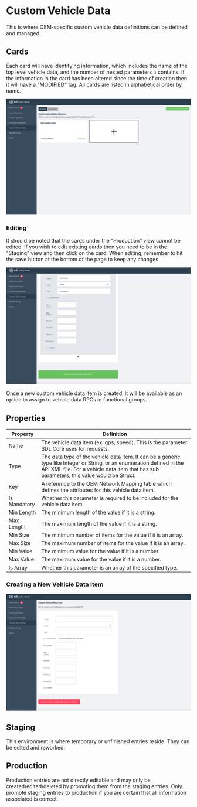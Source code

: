 # Custom Vehicle Data
This is where OEM-specific custom vehicle data definitions can be defined and managed. 

## Cards
Each card will have identifying information, which includes the name of the top level vehicle data, and the number of nested parameters it contains. If the information in the card has been altered since the time of creation then it will have a "MODIFIED" tag. All cards are listed in alphabetical order by name.

![Custom-Vehicle-Data-List](./assets/Custom-Vehicle-Data-List.png)

### Editing
It should be noted that the cards under the "Production" view cannot be edited. If you wish to edit existing cards then you need to be in the "Staging" view and then click on the card. When editing, remember to hit the save button at the bottom of the page to keep any changes.

![Custom-Vehicle-Data-Save-Button](./assets/Custom-Vehicle-Data-Save-Button.png) 

Once a new custom vehicle data item is created, it will be available as an option to assign to vehicle data RPCs in functional groups.

## Properties
| Property | Definition |
|----------|---------|
| Name | The vehicle data item (ex. gps, speed). This is the parameter SDL Core uses for requests. |
| Type | The data type of the vehicle data item. It can be a generic type like Integer or String, or an enumeration defined in the API XML file. For a vehicle data item that has sub parameters, this value would be Struct. |
| Key | A reference to the OEM Network Mapping table which defines the attributes for this vehicle data item. |
| Is Mandatory | Whether this parameter is required to be included for the vehicle data item. |
| Min Length | The minimum length of the value if it is a string. |
| Max Length | The maximum length of the value if it is a string. |
| Min Size | The minimum number of items for the value if it is an array. |
| Max Size | The maximum number of items for the value if it is an array. |
| Min Value | The minimum value for the value if it is a number. |
| Max Value | The maximum value for the value if it is a number. |
| Is Array | Whether this parameter is an array of the specified type. |

### Creating a New Vehicle Data Item

![Custom-Vehicle-Data-Details](./assets/Custom-Vehicle-Data-Details.png)

## Staging 
This environment is where temporary or unfinished entries reside. They can be edited and reworked.

## Production
Production entries are not directly editable and may only be created/edited/deleted by promoting them from the staging entries. Only promote staging entries to production if you are certain that all information associated is correct.